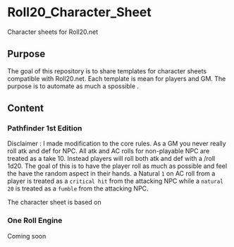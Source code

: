# Roll20_Character_Sheet
Character sheets for Roll20.net

## Purpose
The goal of this repository is to share templates for character sheets compatible
with Roll20.net.
Each template is mean for players and GM. The purpose is to automate as much a spossible .

## Content

### Pathfinder 1st Edition
Disclaimer : I made modification to the core rules. As a GM you never really roll atk and def
for NPC. All atk and AC rolls for non-playable NPC are treated as a take 10. Instead players
will roll both atk and def with a /roll 1d20. The goal of this is to have the player roll as
much as possible and feel the have the random aspect in their hands. a Natural `1` on AC roll
from a player is treated as a `critical hit` from the attacking NPC while a `natural 20` is
treated as a `fumble` from the attacking NPC.

The character sheet is based on 

### One Roll Engine
Coming soon
